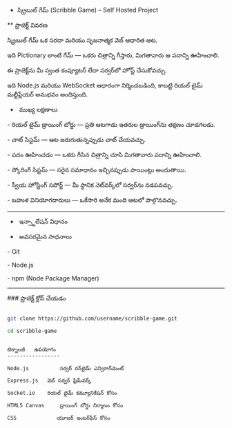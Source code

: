 * స్క్రిబుల్ గేమ్ (Scribble Game) – Self Hosted Project



\*\* ప్రాజెక్ట్ వివరణ

స్క్రిబుల్ గేమ్ ఒక సరదా మరియు సృజనాత్మక వెబ్ ఆధారిత ఆట.  

ఇది Pictionary లాంటి గేమ్ — ఒకరు చిత్రాన్ని గీస్తారు, మిగతావారు ఆ పదాన్ని ఊహించాలి.  

ఈ ప్రాజెక్ట్‌ను మీ స్వంత కంప్యూటర్ లేదా సర్వర్‌లో హోస్ట్ చేసుకోవచ్చు.  

ఇది Node.js మరియు WebSocket ఆధారంగా నిర్మించబడింది, కాబట్టి రియల్ టైమ్ మల్టీప్లేయర్ అనుభవం అందిస్తుంది.







* &nbsp;ముఖ్య లక్షణాలు

\- రియల్ టైమ్ డ్రాయింగ్ బోర్డు — ప్రతి ఆటగాడు ఇతరుల డ్రాయింగ్‌ను తక్షణం చూడగలడు.  

\- చాట్ సిస్టమ్ — ఆట జరుగుతున్నప్పుడు చాట్ చేయవచ్చు.  

\- పదం ఊహించడం — ఒకరు గీసిన చిత్రాన్ని చూసి మిగతావారు పదాన్ని ఊహించాలి.  

\- స్కోరింగ్ సిస్టమ్ — సరైన సమాధానం ఇచ్చినప్పుడు పాయింట్లు అందుతాయి.  

\- స్వీయ హోస్టింగ్ సపోర్ట్ — మీ స్థానిక నెట్‌వర్క్‌లో సర్వర్‌ను నడపవచ్చు.  

\- బహుళ వినియోగదారులు — ఒకేసారి అనేక మంది ఆటలో పాల్గొనవచ్చు.  



---



* &nbsp;ఇన్స్టాలేషన్ విధానం



* &nbsp;అవసరమైన సాధనాలు

\- Git  

\- Node.js  

\- npm (Node Package Manager)



---



\### ప్రాజెక్ట్ క్లోన్ చేయడం

```bash

git clone https://github.com/username/scribble-game.git

cd scribble-game


టెక్నాలజీ	ఉపయోగం
-----------------

Node.js	         సర్వర్ రన్‌టైమ్ ఎన్విరాన్‌మెంట్

Express.js	 వెబ్ సర్వర్ ఫ్రేమ్‌వర్క్

Socket.io	 రియల్ టైమ్ కమ్యూనికేషన్ కోసం

HTML5 Canvas	 డ్రాయింగ్ బోర్డు నిర్మాణం కోసం

CSS          	యూజర్ ఇంటర్‌ఫేస్ కోసం

